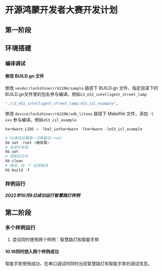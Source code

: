# 开源鸿蒙开发者大赛开发计划
## 第一阶段
## 环境搭建
### 编译调试

#### 修改 BUILD.gn 文件

修改 `vendor/lockzhiner/rk2206/sample` 路径下 BUILD.gn 文件，指定目录下的BUILD.gn文件里的包名参与编译。例如`c3_e53_intelligent_street_lamp`

```r
"./c3_e53_intelligent_street_lamp:e53_isl_example",
```

修改 `device/lockzhiner/rk2206/sdk_liteos` 路径下 Makefile 文件，添加 `-l xxx` 参与编译。例如`e53_isl_example`

```r
hardware_LIBS = -lhal_iothardware -lhardware -le53_isl_example
```

```r
# hb路径设置第一次需要加-root
hb set -root <根目录>
# 选择开发版 
hb set
# 清除旧文件
hb clean
# 编译，加 -f 全部编译
hb build -f
```
### 样例运行
***2022年10月8日成功运行智慧路灯样例***
## 第二阶段
### 多个样例运行
1. 尝试同时使用两个样例：智慧路灯和智能手势

#### 10.16同时烧入两个样例成功
智能手势使用成功，在串口调试时同时出现智慧路灯和智能手势的调试信息。

